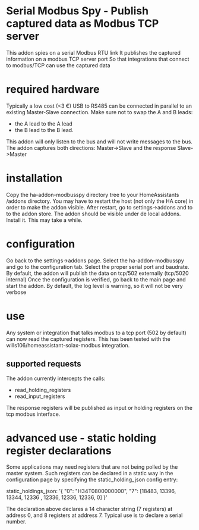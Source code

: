# Serial Modbus Spy - Publish captured data as Modbus TCP server

This addon spies on a serial Modbus RTU link
It publishes the captured information on a modbus TCP server port
So that integrations that connect to modbus/TCP can use the captured data

# required hardware
Typically a low cost (<3 €) USB to RS485 can be connected in parallel to an existing Master-Slave connection.
Make sure not to swap the A and B leads:
- the A lead to the A lead 
- the B lead to the B lead.

This addon will only listen to the bus and will not write messages to the bus.
The addon captures both directions: Master->Slave and the response Slave->Master

# installation
Copy the ha-addon-modbusspy directory tree to your HomeAssistants /addons directory.
You may have to restart the host (not only the HA core) in order to make the addon visible.
After restart, go to settings->addons and to to the addon store.
The addon should be visible under de local addons.
Install it. This may take a while.

# configuration
Go back to the settings->addons page.
Select the ha-addon-modbusspy and go to the configuration tab.
Select the proper serial port and baudrate.
By default, the addon will publish the data on tcp/502 externally (tcp/5020 internal)
Once the configuration is verified, go back to the main page and start the addon.
By default, the log level is warning, so it will not be very verbose

# use
Any system or integration that talks modbus to a tcp port (502 by default) can now read the captured registers.
This has been tested with the wills106/homeassistant-solax-modbus integration.

## supported requests
The addon currently intercepts the calls:
- read_holding_registers
- read_input_registers

The response registers will be published as input or holding registers on the tcp modbus interface.

# advanced use - static holding register declarations
Some applications may need registers that are not being polled by the master system.
Such registers can be declared in a static way in the configuration page by specifying the static_holding_json config entry:

static_holdings_json: '{ "0": "H34T0800000000", "7": [18483, 13396, 13344, 12336 , 12336, 12336, 12336, 0] }'

The declaration above declares a 14 character string (7 registers) at address 0, and 8 registers at address 7.
Typical use is to declare a serial number.
